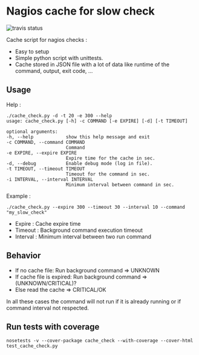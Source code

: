 Nagios cache for slow check
=============================

![travis status](https://travis-ci.org/gaelL/nagios-cache-check.svg?branch=master)

Cache script for nagios checks :

  * Easy to setup
  * Simple python script with unittests.
  * Cache stored in JSON file with a lot of data like runtime of the command, output, exit code, ...

Usage
------

Help :

    ./cache_check.py -d -t 20 -e 300 --help
    usage: cache_check.py [-h] -c COMMAND [-e EXPIRE] [-d] [-t TIMEOUT]
    
    optional arguments:
    -h, --help            show this help message and exit
    -c COMMAND, --command COMMAND
                          Command
    -e EXPIRE, --expire EXPIRE
                          Expire time for the cache in sec.
    -d, --debug           Enable debug mode (log in file).
    -t TIMEOUT, --timeout TIMEOUT
                          Timeout for the command in sec.
    -i INTERVAL, --interval INTERVAL
                          Minimum interval between command in sec.

Example :

    ./cache_check.py --expire 300 --timeout 30 --interval 10 --command "my_slow_check"

  * Expire : Cache expire time
  * Timeout : Background command execution timeout 
  * Interval : Minimum interval between two run command 


Behavior
---------

  - If no cache file: Run background command => UNKNOWN
  - If cache file is expired: Run background command => (UNKNOWN/CRITICAL)?
  - Else read the cache => CRITICAL/OK

In all these cases the command will not run if it is already running or if command interval not respected.


Run tests with coverage
------------------------

    nosetests -v --cover-package cache_check --with-coverage --cover-html test_cache_check.py
